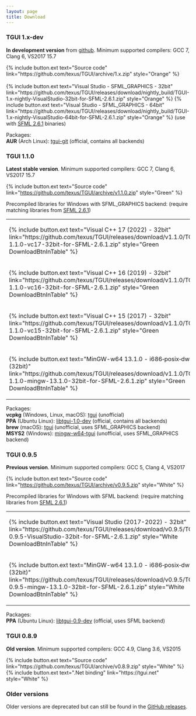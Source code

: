 ```yaml
---
layout: page
title: Download
---
```


### TGUI 1.x-dev

**In development version** from [github](https://github.com/texus/TGUI/). Minimum supported compilers: GCC 7, Clang 6, VS2017 15.7

<p>
  {% include button.ext text="Source code" link="https://github.com/texus/TGUI/archive/1.x.zip" style="Orange" %}<br><br>
  {% include button.ext text="Visual Studio - SFML_GRAPHICS - 32bit" link="https://github.com/texus/TGUI/releases/download/nightly_build/TGUI-1.x-nightly-VisualStudio-32bit-for-SFML-2.6.1.zip" style="Orange" %}
  {% include button.ext text="Visual Studio - SFML_GRAPHICS - 64bit" link="https://github.com/texus/TGUI/releases/download/nightly_build/TGUI-1.x-nightly-VisualStudio-64bit-for-SFML-2.6.1.zip" style="Orange" %} (use with <a href="https://www.sfml-dev.org/download/sfml/2.6.1/">SFML 2.6.1</a> binaries)<br>
</p>

Packages:  
**AUR** (Arch Linux): [tgui-git](https://aur.archlinux.org/packages/tgui-git/) (official, contains all backends)  

### TGUI 1.1.0

**Latest stable version**. Minimum supported compilers: GCC 7, Clang 6, VS2017 15.7

{% include button.ext text="Source code" link="https://github.com/texus/TGUI/archive/v1.1.0.zip" style="Green" %}

Precompiled libraries for Windows with SFML_GRAPHICS backend: (require matching libraries from [SFML 2.6.1](https://www.sfml-dev.org/download/sfml/2.6.1/))

<table>
<tr>
  <td><p>{% include button.ext text="Visual C++ 17 (2022) - 32bit" link="https://github.com/texus/TGUI/releases/download/v1.1.0/TGUI-1.1.0-vc17-32bit-for-SFML-2.6.1.zip" style="Green DownloadBtnInTable" %}</p></td>
  <td><p>{% include button.ext text="Visual C++ 17 (2022) - 64bit" link="https://github.com/texus/TGUI/releases/download/v1.1.0/TGUI-1.1.0-vc17-64bit-for-SFML-2.6.1.zip" style="Green DownloadBtnInTable" %}</p></td>
</tr>
<tr>
  <td><p>{% include button.ext text="Visual C++ 16 (2019) - 32bit" link="https://github.com/texus/TGUI/releases/download/v1.1.0/TGUI-1.1.0-vc16-32bit-for-SFML-2.6.1.zip" style="Green DownloadBtnInTable" %}</p></td>
  <td><p>{% include button.ext text="Visual C++ 16 (2019) - 64bit" link="https://github.com/texus/TGUI/releases/download/v1.1.0/TGUI-1.1.0-vc16-64bit-for-SFML-2.6.1.zip" style="Green DownloadBtnInTable" %}</p></td>
</tr>
<tr>
  <td><p>{% include button.ext text="Visual C++ 15 (2017) - 32bit" link="https://github.com/texus/TGUI/releases/download/v1.1.0/TGUI-1.1.0-vc15-32bit-for-SFML-2.6.1.zip" style="Green DownloadBtnInTable" %}</p></td>
  <td><p>{% include button.ext text="Visual C++ 15 (2017) - 64bit" link="https://github.com/texus/TGUI/releases/download/v1.1.0/TGUI-1.1.0-vc15-64bit-for-SFML-2.6.1.zip" style="Green DownloadBtnInTable" %}</p></td>
</tr>
<tr>
  <td><p>{% include button.ext text="MinGW-w64 13.1.0 - i686&#8209;posix&#8209;dwarf (32bit)" link="https://github.com/texus/TGUI/releases/download/v1.1.0/TGUI-1.1.0-mingw-13.1.0-32bit-for-SFML-2.6.1.zip" style="Green DownloadBtnInTable" %}</p></td>
  <td><p>{% include button.ext text="MinGW-w64 13.1.0 - x86_64&#8209;posix&#8209;seh (64bit)" link="https://github.com/texus/TGUI/releases/download/v1.1.0/TGUI-1.1.0-mingw-13.1.0-64bit-for-SFML-2.6.1.zip" style="Green DownloadBtnInTable" %}</p></td>
</tr>
</table>

Packages:  
**vcpkg** (Windows, Linux, macOS): [tgui](https://github.com/microsoft/vcpkg/tree/master/ports/tgui) (unofficial)  
**PPA** (Ubuntu Linux): [libtgui-1.0-dev](https://launchpad.net/~texus/+archive/ubuntu/tgui) (official, contains all backends)  
**brew** (macOS): [tgui](https://formulae.brew.sh/formula/tgui) (unofficial, uses SFML_GRAPHICS backend)  
**MSYS2** (Windows): [mingw-w64-tgui](https://packages.msys2.org/base/mingw-w64-tgui) (unofficial, uses SFML_GRAPHICS backend)  

### TGUI 0.9.5
**Previous version**. Minimum supported compilers: GCC 5, Clang 4, VS2017

{% include button.ext text="Source code" link="https://github.com/texus/TGUI/archive/v0.9.5.zip" style="White" %}

Precompiled libraries for Windows with SFML backend: (require matching libraries from [SFML 2.6.1](https://www.sfml-dev.org/download/sfml/2.6.1/))

<table>
<tr>
  <td><p>{% include button.ext text="Visual Studio (2017-2022) - 32bit" link="https://github.com/texus/TGUI/releases/download/v0.9.5/TGUI-0.9.5-VisualStudio-32bit-for-SFML-2.6.1.zip" style="White DownloadBtnInTable" %}</p></td>
  <td><p>{% include button.ext text="Visual Studio (2017-2022) - 64bit" link="https://github.com/texus/TGUI/releases/download/v0.9.5/TGUI-0.9.5-VisualStudio-64bit-for-SFML-2.6.1.zip" style="White DownloadBtnInTable" %}</p></td>
</tr>
<tr>
  <td><p>{% include button.ext text="MinGW-w64 13.1.0 - i686&#8209;posix&#8209;dwarf (32bit)" link="https://github.com/texus/TGUI/releases/download/v0.9.5/TGUI-0.9.5-mingw-13.1.0-32bit-for-SFML-2.6.1.zip" style="White DownloadBtnInTable" %}</p></td>
  <td><p>{% include button.ext text="MinGW-w64 13.1.0 - x86_64&#8209;posix&#8209;seh (64bit)" link="https://github.com/texus/TGUI/releases/download/v0.9.5/TGUI-0.9.5-mingw-13.1.0-64bit-for-SFML-2.6.1.zip" style="White DownloadBtnInTable" %}</p></td>
</tr>
</table>

Packages:  
**PPA** (Ubuntu Linux): [libtgui-0.9-dev](https://launchpad.net/~texus/+archive/ubuntu/tgui) (official, uses SFML backend)  

### TGUI 0.8.9
**Old version**. Minimum supported compilers: GCC 4.9, Clang 3.6, VS2015

<p>
{% include button.ext text="Source code" link="https://github.com/texus/TGUI/archive/v0.8.9.zip" style="White" %}
{% include button.ext text=".Net binding" link="https://tgui.net" style="White" %}
</p>

### Older versions

Older versions are deprecated but can still be found in the [GitHub releases](https://github.com/texus/TGUI/releases).

